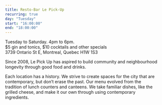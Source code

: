 ```yaml
---
title: Resto-Bar Le Pick-Up
recurring: true
day: "Tuesday"
start: "16:00:00"
end: "18:00:00"
---
```


Tuesday to Saturday. 4pm to 6pm.<br>
$5 gin and tonics, $10 cocktails and other specials<br>
3739 Ontario St E, Montreal, Quebec H1W 1S3

<!-- more -->

Since 2008, Le Pick Up has aspired to build community and neighbourhood longevity through good food and drinks. 

Each location has a history. We strive to create spaces for the city that are contemporary, but don’t erase the past. Our menu evolved from the tradition of lunch counters and canteens. We take familiar dishes, like the grilled cheese, and make it our own through using contemporary ingredients.